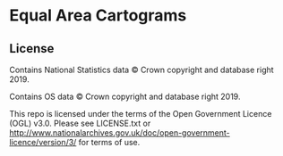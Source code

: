 # Equal Area Cartograms

## License

Contains National Statistics data © Crown copyright and database right 2019.

Contains OS data © Crown copyright and database right 2019.

This repo is licensed under the terms of the Open Government Licence (OGL) v3.0. Please see LICENSE.txt or http://www.nationalarchives.gov.uk/doc/open-government-licence/version/3/ for terms of use.



